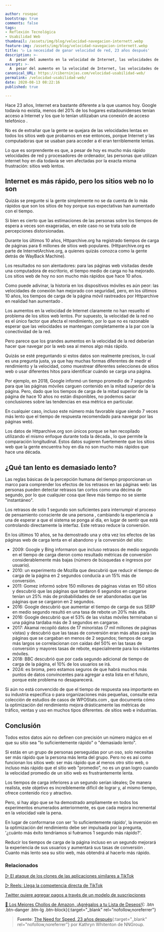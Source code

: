 ```yaml
---

author: rosepac
bootstrap: true
comments: false
tags:
- Reflexión Tecnológica
- Usabilidad Web
thumbnail: /assets/img/blog/velocidad-navegacion-internett.webp
feature-img: /assets/img/blog/velocidad-navegacion-internett.webp
title: '▷ La necesidad de ganar velocidad de red, 23 años después'
description: >-
  A  pesar del aumento en la velocidad de Internet, las velocidades de las páginas web no han mejorado con el paso de los años.
excerpt: >-
  A  pesar del aumento en la velocidad de Internet, las velocidades de las páginas web no han mejorado con el paso de los años.
canonical_URL: https://ciberninjas.com/velocidad-usabilidad-web/
permalink: /velocidad-usabilidad-web/
date: 2020-08-13 08:22:16
published: true

---
```


Hace 23 años, Internet era bastante diferente a la que usamos hoy. Google todavía no existía, menos del 20% de los hogares estadounidenses tenían acceso a Internet y los que lo tenían utilizaban una conexión de acceso telefónico .

No es de extrañar que la gente se quejara de las velocidades lentas en todos los sitios web que probamos en ese entonces, porque Internet y las computadoras que se usaban para acceder a él eran terriblemente lentas.

Lo que es sorprendente es que, a pesar de hoy es mucho más rápido velocidades de red y procesadores de ordenador, las personas que utilizan internet hoy en día todavía se ven afectadas por la exacta misma frustración: sitios web lentos.

## **Internet es más rápido, pero los sitios web no lo son**

Quizás se pregunte si la gente simplemente no se da cuenta de lo más rápidos que son los sitios de hoy porque sus expectativas han aumentado con el tiempo.

Si bien es cierto que las estimaciones de las personas sobre los tiempos de espera a veces son exageradas, en este caso no se trata solo de percepciones distorsionadas.

Durante los últimos 10 años, Httparchive.org ha registrado tiempos de carga de páginas para 6 millones de sitios web populares. (Httparchive.org es parte de InternetArchive.org, a quienes quizás conozca como la gente detrás de WayBack Machine).

Los resultados no son alentadores: para las páginas web visitadas desde una computadora de escritorio, el tiempo medio de carga no ha mejorado. Los sitios web de hoy no son mucho más rápidos que hace 10 años.

Como puede adivinar, la historia en los dispositivos móviles es aún peor: las velocidades de conexión han mejorado con seguridad, pero, en los últimos 10 años, los tiempos de carga de la página móvil rastreados por Httparchive en realidad han aumentado .

Los aumentos en la velocidad de Internet claramente no han resuelto el problema de los sitios web lentos. Por supuesto, la velocidad de la red no es el único factor que afecta el rendimiento, por lo que no es razonable esperar que las velocidades se mantengan completamente a la par con la conectividad de la red.

Pero parece que los grandes aumentos en la velocidad de la red deberían hacer que navegar por la web sea ​​al menos algo más rápido.

Quizás se esté preguntando si estos datos son realmente precisos, lo cual es una pregunta justa, ya que hay muchas formas diferentes de medir el rendimiento y la velocidad, como muestrear diferentes selecciones de sitios web o usar diferentes hitos para identificar cuándo se carga una página. 

Por ejemplo, en 2018, Google informó un tiempo promedio de 7 segundos para que las páginas móviles carguen contenido en la mitad superior de la página. Pero, dado que los tiempos de carga de la mitad superior de la página de hace 10 años no están disponibles, no podemos sacar conclusiones sobre las tendencias en esa métrica en particular.

En cualquier caso, incluso este número más favorable sigue siendo 7 veces más lento que el tiempo de respuesta recomendado para navegar por las páginas web).

Los datos de Httparchive.org son únicos porque se han recopilado utilizando el mismo enfoque durante toda la década., lo que permite la comparación longitudinal. Estos datos sugieren fuertemente que los sitios web que la gente encuentra hoy en día no son mucho más rápidos que hace una década.

## **¿Qué tan lento es demasiado lento?**

Las reglas básicas de la percepción humana del tiempo proporcionan un marco para comprender los efectos de los retrasos en las páginas web: las personas pueden detectar retrasos tan cortos como una décima de segundo, por lo que cualquier cosa que lleve más tiempo no se siente "instantáneo".

Los retrasos de solo 1 segundo son suficientes para interrumpir el proceso de pensamiento consciente de una persona , cambiando la experiencia a una de esperar a que el sistema se ponga al día, en lugar de sentir que está controlando directamente la interfaz. Este retraso reduce la conversión.

En los últimos 10 años, se ha demostrado una y otra vez los efectos de las páginas web de carga lenta en el abandono y la conversión del sitio:

- 2009: Google y Bing informaron que incluso retrasos de medio segundo en el tiempo de carga dieron como resultado métricas de conversión considerablemente más bajas (número de búsquedas e ingresos por usuario).
- 2010: un experimento de Mozilla que descubrió que reducir el tiempo de carga de la página en 2 segundos conducía a un 15% más de conversión.
- 2011: Gomez informó sobre 150 millones de páginas vistas en 150 sitios y descubrió que las páginas que tardaron 6 segundos en cargarse tenían un 25% más de probabilidades de ser abandonadas que las páginas que se cargaron en 2 segundos.
- 2016: Google descubrió que aumentar el tiempo de carga de sus SERP en medio segundo resultó en una tasa de rebote un 20% más alta.
- 2016: Google descubrió que el 53% de las visitas móviles terminaban si una página tardaba más de 3 segundos en cargarse.
- 2017: Akamai recopiló datos de 17 minoristas (7 mil millones de páginas vistas) y descubrió que las tasas de conversión eran más altas para las páginas que se cargaban en menos de 2 segundos; tiempos de carga más largos se correlacionan con caídas del 50% en las tasas de conversión y mayores tasas de rebote, especialmente para los visitantes móviles.
- 2018: BBC descubrió que por cada segundo adicional de tiempo de carga de la página, el 10% de los usuarios se irá.
- 2024: es broma, pero estamos seguros de que habrá muchos más puntos de datos convincentes para agregar a esta lista en el futuro, porque este problema no desaparecerá.

Si aún no está convencido de que el tiempo de respuesta sea importante en su industria específica o para organizaciones más pequeñas, consulte esta colección de estudios de casos de WPOStats.com , que documenta cómo la optimización del rendimiento mejora drásticamente las métricas de tráfico, ventas y uso en muchos tipos diferentes. de sitios web e industrias.

## **Conclusión**

Todos estos datos aún no definen con precisión un número mágico en el que su sitio sea "lo suficientemente rápido" o "demasiado lento".

Si estás en un grupo de personas perseguidas por un oso, solo necesitas ser más rápido que la persona más lenta del grupo. Pero no es así como funcionan los sitios web: ser más rápido que al menos otro sitio web, o incluso más rápido que el sitio web "promedio", no es un gran logro cuando la velocidad promedio de un sitio web es frustrantemente lenta.

Los tiempos de carga inferiores a un segundo serían ideales; De manera realista, este objetivo es increíblemente difícil de lograr y, al mismo tiempo, ofrece contenido rico y atractivo.

Pero, si hay algo que se ha demostrado ampliamente en todos los experimentos enumerados anteriormente, es que cada mejora incremental en la velocidad vale la pena.

En lugar de conformarse con ser 'lo suficientemente rápido', la inversión en la optimización del rendimiento debe ser impulsada por la pregunta, '¿cuánto más éxito tendríamos si fuéramos 1 segundo más rápido?'.

Reducir los tiempos de carga de la página incluso en un segundo mejorará la experiencia de sus usuarios y aumentará sus tasas de conversión . Cuanto más lento sea su sitio web, más obtendrá al hacerlo más rápido.

### **Relacionados** <!-- omit in toc -->

[▷ El ataque de los clones de las aplicaciones similares a TikTok](https://ciberninjas.com/clones-tiktok/)

[▷ Reels: Llega la competencia directa de TikTok](https://ciberninjas.com/reels-instagram/)

[Twitter quiere agregar pagos a través de un modelo de suscripciones](https://ciberninjas.com/twitter-quiere-agregar-suscripciones/)

[🛒 Los Mejores Chollos de Amazon, ¡Agrégalos a tu Lista de Deseos!](https://www.amazon.es/shop/cibercursos "Los Mejores Chollos de Amazon, Ofertas Flash, Black Monday y Amazon Prime Day"){: .btn .btn-danger .btn-lg .btn-block}{:target="_blank" rel="nofollow,noreferrer"}

> **Fuente**: [The Need for Speed, 23 años después](https://www.nngroup.com/articles/the-need-for-speed){:target="_blank" rel="nofollow,noreferrer"} por Kathryn Whitenton de NNGroup.
